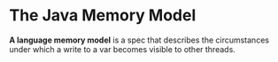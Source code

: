 # The Java Memory Model

**A language memory model** is a spec that describes the circumstances under which a write to a var becomes visible to other threads.


